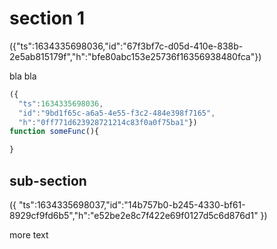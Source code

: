 # section 1 
({"ts":1634335698036,"id":"67f3bf7c-d05d-410e-838b-2e5ab815179f","h":"bfe80abc153e25736f16356938480fca"})

bla bla

```js 
({
  "ts":1634335698036,
  "id":"9bd1f65c-a6a5-4e55-f3c2-484e398f7165",
  "h":"0ff771d623928721214c83f0a0f75ba1"})
function someFunc(){

}
```

## sub-section 
({
  "ts":1634335698037,"id":"14b757b0-b245-4330-bf61-8929cf9fd6b5","h":"e52be2e8c7f422e69f0127d5c6d876d1"
})

more text

